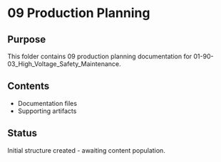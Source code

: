 # 09 Production Planning

## Purpose
This folder contains 09 production planning documentation for 01-90-03_High_Voltage_Safety_Maintenance.

## Contents
- Documentation files
- Supporting artifacts

## Status
Initial structure created - awaiting content population.

